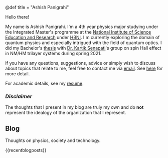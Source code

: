 @def title = "Ashish Panigrahi"

Hello there!

My name is Ashish Panigrahi. I'm a 4th year physics major studying under the Integrated Master's programme at the [National Institute of Science Education and Research](https://www.niser.ac.in) under [HBNI](http://www.hbni.ac.in/). I'm currently exploring the domain of quantum physics and especially intrigued with the field of quantum optics. I did my Bachelor's [thesis](assets/files/thesis.pdf) with [Dr. Kartik Senapati](https://www.niser.ac.in/users/kartik#profile-main)'s group on spin Hall effect in NM/HM trilayer systems during spring 2021.

If you have any questions, suggestions, advice or simply wish to discuss about topics that relate to me, feel free to contact me via [email](mailto:ashish.panigrahi@niser.ac.in). See [here](contact/) for more detail.

For academic details, see my [resume](assets/files/resume.pdf).

### *Disclaimer*

The thoughts that I present in my blog are truly my own and do **not** represent the idealogy of the organization that I represent.

## Blog

Thoughts on physics, society and technology.

{{recentblogposts}}
